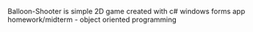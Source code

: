 Balloon-Shooter is simple 2D game created with c# windows forms app  
homework/midterm - object oriented programming
